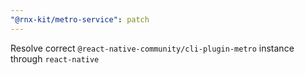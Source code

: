 ```yaml
---
"@rnx-kit/metro-service": patch
---
```


Resolve correct `@react-native-community/cli-plugin-metro` instance through `react-native`
